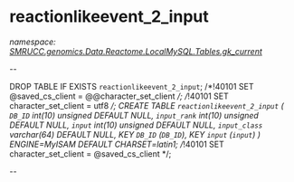﻿# reactionlikeevent_2_input
_namespace: [SMRUCC.genomics.Data.Reactome.LocalMySQL.Tables.gk_current](./index.md)_

--
 
 DROP TABLE IF EXISTS `reactionlikeevent_2_input`;
 /*!40101 SET @saved_cs_client = @@character_set_client */;
 /*!40101 SET character_set_client = utf8 */;
 CREATE TABLE `reactionlikeevent_2_input` (
 `DB_ID` int(10) unsigned DEFAULT NULL,
 `input_rank` int(10) unsigned DEFAULT NULL,
 `input` int(10) unsigned DEFAULT NULL,
 `input_class` varchar(64) DEFAULT NULL,
 KEY `DB_ID` (`DB_ID`),
 KEY `input` (`input`)
 ) ENGINE=MyISAM DEFAULT CHARSET=latin1;
 /*!40101 SET character_set_client = @saved_cs_client */;
 
 --




